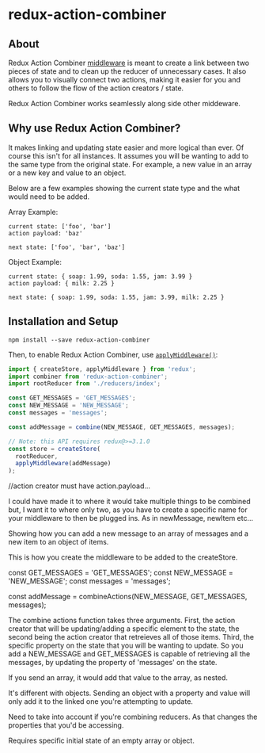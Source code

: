 # redux-action-combiner

## About
Redux Action Combiner [middleware](https://github.com/reactjs/redux/blob/master/docs/advanced/Middleware.md) is meant to create a link between two pieces of state and to clean up the reducer of unnecessary cases. It also allows you to visually connect two actions, making it easier for you and others to follow the flow of the action creators / state.

Redux Action Combiner works seamlessly along side other middeware.

## Why use Redux Action Combiner?

It makes linking and updating state easier and more logical than ever. Of course this isn't for all instances. It assumes you will be wanting to add to the same type from the original
state. For example, a new value in an array or a new key and value to an object.

Below are a few examples showing the current state type and the what would need to be added.

Array Example:
```
current state: ['foo', 'bar']
action payload: 'baz'

next state: ['foo', 'bar', 'baz']
```

Object Example:
```
current state: { soap: 1.99, soda: 1.55, jam: 3.99 }
action payload: { milk: 2.25 }

next state: { soap: 1.99, soda: 1.55, jam: 3.99, milk: 2.25 }
```

## Installation and Setup

```
npm install --save redux-action-combiner
```

Then, to enable Redux Action Combiner, use [`applyMiddleware()`](http://redux.js.org/docs/api/applyMiddleware.html):

```js
import { createStore, applyMiddleware } from 'redux';
import combiner from 'redux-action-combiner';
import rootReducer from './reducers/index';

const GET_MESSAGES = 'GET_MESSAGES';
const NEW_MESSAGE = 'NEW_MESSAGE';
const messages = 'messages';

const addMessage = combine(NEW_MESSAGE, GET_MESSAGES, messages);

// Note: this API requires redux@>=3.1.0
const store = createStore(
  rootReducer,
  applyMiddleware(addMessage)
);
```

//action creator must have action.payload...

I could have made it to where it would take multiple things to be combined but, I want it to where only two, as you have to create a specific name for your middleware to then be plugged ins. As in newMessage, newItem etc...

Showing how you can add a new message to an array of messages and a new item to an object of items.

This is how you create the middleware to be added to the createStore.

const GET_MESSAGES = 'GET_MESSAGES';
const NEW_MESSAGE = 'NEW_MESSAGE';
const messages = 'messages';

const addMessage = combineActions(NEW_MESSAGE, GET_MESSAGES, messages);

The combine actions function takes three arguments. First, the action creator that will be updating/adding a specific element to the state, the second being the action creator that retreieves all of those items. Third, the specific property on the state that you will be wanting to update.
So you add a NEW_MESSAGE and GET_MESSAGES is capable of retrieving all the messages, by updating the property of 'messages' on the state.

If you send an array, it would add that value to the array, as nested.

It's different with objects. Sending an object with a property and value will only add it to the linked one you're attempting to update.

Need to take into account if you're combining reducers. As that changes the properties that you'd be accessing.

Requires specific initial state of an empty array or object.
